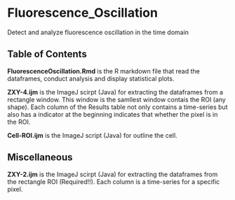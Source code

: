 # Fluorescence_Oscillation
Detect and analyze fluorescence oscillation in the time domain

## Table of Contents

**FluorescenceOscillation.Rmd** is the R markdown file that read the dataframes, conduct analysis and display statistical plots. 

**ZXY-4.ijm** is the ImageJ scirpt (Java) for extracting the dataframes from a rectangle window. This window is the samllest window contais the ROI (any shape). Each column of the Results table not only contains a time-series but also has a indicator at the beginning indicates that whether the pixel is in the ROI. 

**Cell-ROI.ijm** is the ImageJ script (Java) for outline the cell.

## Miscellaneous

**ZXY-2.ijm** is the ImageJ scirpt (Java) for extracting the dataframes from the rectangle ROI (Required!!). Each column is a time-series for a specific pixel.




